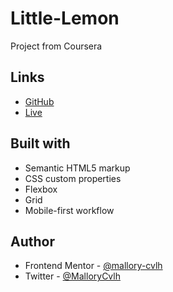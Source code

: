 # Little-Lemon
Project from Coursera

## Links

- [GitHub](https://github.com/mallory-cvlh/Little-Lemon)
- [Live](https://mallory-cvlh.github.io/Little-Lemon/)

## Built with

- Semantic HTML5 markup
- CSS custom properties
- Flexbox
- Grid
- Mobile-first workflow

## Author

- Frontend Mentor - [@mallory-cvlh](https://www.frontendmentor.io/profile/mallory-cvlh)
- Twitter - [@MalloryCvlh](https://twitter.com/MalloryCvlh)
